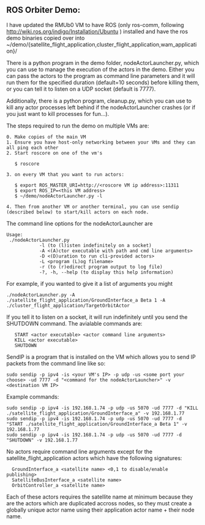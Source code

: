 ROS Orbiter Demo:
-----------------

I have updated the RMUb0 VM to have ROS (only ros-comm, following http://wiki.ros.org/indigo/Installation/Ubuntu ) installed and have the ros demo binaries copied over into ~/demo/{satellite_flight_application,cluster_flight_application,wam_application}/

There is a python program in the demo folder, nodeActorLauncher.py, which you can use to manage the execution of the actors in the demo.  Either you can pass the actors to the program as command line parameters and it will run them for the specified duration (default=10 seconds) before killing them, or you can tell it to listen on a UDP socket (default is 7777).

Additionally, there is a python program, cleanup.py, which you can use to kill any actor processes left behind if the nodeActorLauncher crashes (or if you just want to kill processes for fun...).

The steps required to run the demo on multiple VMs are:

    0. Make copies of the main VM
    1. Ensure you have host-only networking between your VMs and they can all ping each other
    2. Start roscore on one of the vm's

       $ roscore

    3. on every VM that you want to run actors:

       $ export ROS_MASTER_URI=http://<roscore VM ip address>:11311
       $ export ROS_IP=<this VM address>
       $ ~/demo/nodeActorLauncher.py -l

    4. Then from another VM or another terminal, you can use sendip (described below) to start/kill actors on each node.

The command line options for the nodeActorLauncher are

    Usage:
	 ./nodeActorLauncher.py
        		-l (to (l)isten indefinitely on a socket)
        		-A <(A)ctor executable with path and cmd line arguments>
        		-D <(D)uration to run cli-provided actors>
        		-L <program (L)og filename>
        		-r (to (r)edirect program output to log file)
        		-?, -h, --help (to display this help information)

For example, if you wanted to give it a list of arguments you might

    ./nodeActorLauncher.py -A ./satellite_flight_application/GroundInterface_a Beta 1 -A ./cluster_flight_application/TargetOrbitActor

If you tell it to listen on a socket, it will run indefinitely until you send the SHUTDOWN command.  The avialable commands are:

       START <actor executable> <actor command line arguments>
       KILL <actor executable>
       SHUTDOWN

SendIP is a program that is installed on the VM which allows you to send IP packets from the command line like so:

	sudo sendip -p ipv4 -is <your VM's IP> -p udp -us <some port your choose> -ud 7777 -d "<command for the nodeActorLauncher>" -v <destination VM IP>

Example commands:

	sudo sendip -p ipv4 -is 192.168.1.74 -p udp -us 5070 -ud 7777 -d "KILL ./satellite_flight_application/GroundInterface_a" -v 192.168.1.77
	sudo sendip -p ipv4 -is 192.168.1.74 -p udp -us 5070 -ud 7777 -d "START ./satellite_flight_application/GroundInterface_a Beta 1" -v 192.168.1.77
	sudo sendip -p ipv4 -is 192.168.1.74 -p udp -us 5070 -ud 7777 -d "SHUTDOWN" -v 192.168.1.77

No actors require command line arguments except for the satellite_flight_application actors which have the following signatures:

   	  GroundInterface_a <satellite name> <0,1 to disable/enable publishing>
	  SatelliteBusInterface_a <satellite name>
	  OrbitController_a <satellite name>

Each of these actors requires the satellite name at minimum because they are the actors which are duplicated accross nodes, so they must create a globally unique actor name using their application actor name + their node name.  